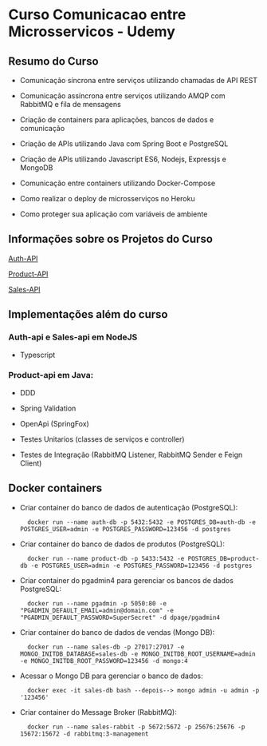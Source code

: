 # Curso Comunicacao entre Microsservicos - Udemy

## Resumo do Curso

- Comunicação síncrona entre serviços utilizando chamadas de API REST

- Comunicação assíncrona entre serviços utilizando AMQP com RabbitMQ e fila de mensagens

- Criação de containers para aplicações, bancos de dados e comunicação

- Criação de APIs utilizando Java com Spring Boot e PostgreSQL

- Criação de APIs utilizando Javascript ES6, Nodejs, Expressjs e MongoDB

- Comunicação entre containers utilizando Docker-Compose

- Como realizar o deploy de microsserviços no Heroku

- Como proteger sua aplicação com variáveis de ambiente

## Informações sobre os Projetos do Curso

[Auth-API](auth-api/README.md)

[Product-API](product-api/README.md)

[Sales-API](sales-api/REAME.md)

## Implementações além do curso

### Auth-api e Sales-api em NodeJS

- Typescript

### Product-api em Java:

- DDD

- Spring Validation

- OpenApi (SpringFox)

- Testes Unitarios (classes de serviços e controller)

- Testes de Integração (RabbitMQ Listener, RabbitMQ Sender e Feign Client)  

## Docker containers

- Criar container do banco de dados de autenticação (PostgreSQL):

		docker run --name auth-db -p 5432:5432 -e POSTGRES_DB=auth-db -e POSTGRES_USER=admin -e POSTGRES_PASSWORD=123456 -d postgres

- Criar container do banco de dados de produtos (PostgreSQL):

		docker run --name product-db -p 5433:5432 -e POSTGRES_DB=product-db -e POSTGRES_USER=admin -e POSTGRES_PASSWORD=123456 -d postgres

- Criar container do pgadmin4 para gerenciar os bancos de dados PostgreSQL:

		docker run --name pgadmin -p 5050:80 -e "PGADMIN_DEFAULT_EMAIL=admin@domain.com" -e "PGADMIN_DEFAULT_PASSWORD=SuperSecret" -d dpage/pgadmin4

- Criar container do banco de dados de vendas (Mongo DB):

		docker run --name sales-db -p 27017:27017 -e MONGO_INITDB_DATABASE=sales-db -e MONGO_INITDB_ROOT_USERNAME=admin -e MONGO_INITDB_ROOT_PASSWORD=123456 -d mongo:4


- Acessar o Mongo DB para gerenciar o banco de dados:

		docker exec -it sales-db bash --depois--> mongo admin -u admin -p '123456'
		
- Criar container do Message Broker (RabbitMQ):

		docker run --name sales-rabbit -p 5672:5672 -p 25676:25676 -p 15672:15672 -d rabbitmq:3-management
